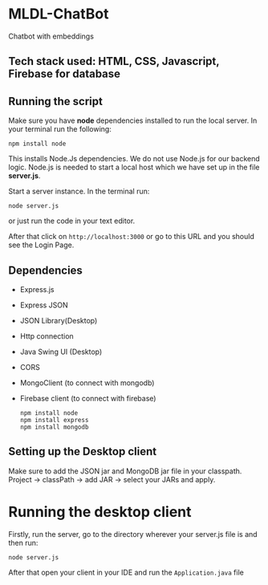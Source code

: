 # MLDL-ChatBot
Chatbot with embeddings

## Tech stack used: HTML, CSS, Javascript, Firebase for database  

## Running the script  

Make sure you have **node** dependencies installed to run the local server. In  your terminal run the following:  

```
npm install node
```

This installs Node.Js dependencies. We do not use Node.js for our backend logic. Node.js is needed to start a local host which we have set up in the file **server.js**.  

Start a server instance. In the terminal run:

```
node server.js
```
or just run the code in your text editor.  

After that click on `http://localhost:3000` or go to this URL and you should see the Login Page.  

## Dependencies

- Express.js
- Express JSON
- JSON Library(Desktop)
- Http connection
- Java Swing UI (Desktop)
- CORS
- MongoClient (to connect with mongodb)
- Firebase client (to connect with firebase)

  ```
  npm install node
  npm install express
  npm install mongodb
  
  ```

## Setting up the Desktop client

Make sure to add the JSON jar and MongoDB jar file in your classpath. Project -> classPath -> add JAR -> select your JARs and apply.  


# Running the desktop client 

Firstly, run the server, go to the directory wherever your server.js file is and then run:  
```
node server.js
```

After that open your client in your IDE and run the `Application.java` file




